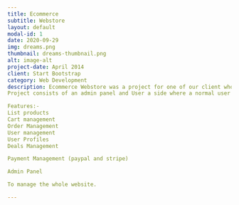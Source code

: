 ```yaml
---
title: Ecommerce
subtitle: Webstore
layout: default
modal-id: 1
date: 2020-09-29
img: dreams.png
thumbnail: dreams-thumbnail.png
alt: image-alt
project-date: April 2014
client: Start Bootstrap
category: Web Development
description: Ecommerce Webstore was a project for one of our client who was required a simple ecommerce store where he can list product and sell them. 
Project consists of an admin panel and User a side where a normal user can interact with the website and buy whatever they want to buy. On the admin side admin can manage all of the products he has. Add products , manage stock , create deals, manage them.

Features:-
List products
Cart management
Order Management 
User management
User Profiles
Deals Management

Payment Management (paypal and stripe)

Admin Panel

To manage the whole website.

---
```

